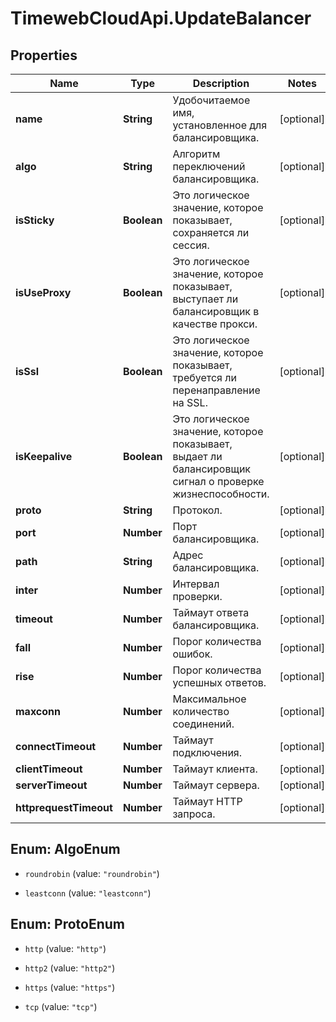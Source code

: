 # TimewebCloudApi.UpdateBalancer

## Properties

Name | Type | Description | Notes
------------ | ------------- | ------------- | -------------
**name** | **String** | Удобочитаемое имя, установленное для балансировщика. | [optional] 
**algo** | **String** | Алгоритм переключений балансировщика. | [optional] 
**isSticky** | **Boolean** | Это логическое значение, которое показывает, сохраняется ли сессия. | [optional] 
**isUseProxy** | **Boolean** | Это логическое значение, которое показывает, выступает ли балансировщик в качестве прокси. | [optional] 
**isSsl** | **Boolean** | Это логическое значение, которое показывает, требуется ли перенаправление на SSL. | [optional] 
**isKeepalive** | **Boolean** | Это логическое значение, которое показывает, выдает ли балансировщик сигнал о проверке жизнеспособности. | [optional] 
**proto** | **String** | Протокол. | [optional] 
**port** | **Number** | Порт балансировщика. | [optional] 
**path** | **String** | Адрес балансировщика. | [optional] 
**inter** | **Number** | Интервал проверки. | [optional] 
**timeout** | **Number** | Таймаут ответа балансировщика. | [optional] 
**fall** | **Number** | Порог количества ошибок. | [optional] 
**rise** | **Number** | Порог количества успешных ответов. | [optional] 
**maxconn** | **Number** | Максимальное количество соединений. | [optional] 
**connectTimeout** | **Number** | Таймаут подключения. | [optional] 
**clientTimeout** | **Number** | Таймаут клиента. | [optional] 
**serverTimeout** | **Number** | Таймаут сервера. | [optional] 
**httprequestTimeout** | **Number** | Таймаут HTTP запроса. | [optional] 



## Enum: AlgoEnum


* `roundrobin` (value: `"roundrobin"`)

* `leastconn` (value: `"leastconn"`)





## Enum: ProtoEnum


* `http` (value: `"http"`)

* `http2` (value: `"http2"`)

* `https` (value: `"https"`)

* `tcp` (value: `"tcp"`)




